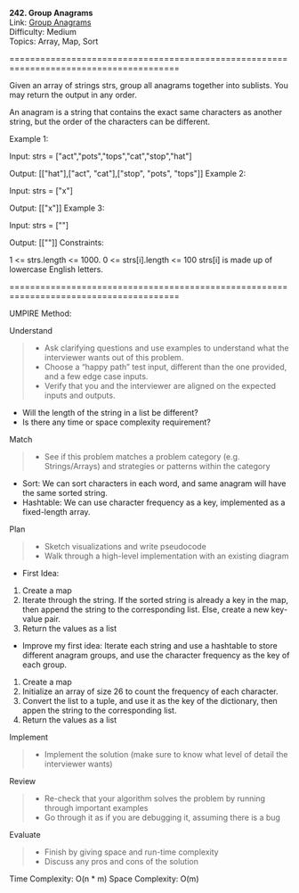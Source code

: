 **242. Group Anagrams**  
Link: [Group Anagrams](https://neetcode.io/problems/anagram-groups?list=neetcode150)  
Difficulty: Medium  
Topics: Array, Map, Sort

=======================================================================================

Given an array of strings strs, group all anagrams together into sublists. You may return the output in any order.

An anagram is a string that contains the exact same characters as another string, but the order of the characters can be different.

Example 1:

Input: strs = ["act","pots","tops","cat","stop","hat"]

Output: [["hat"],["act", "cat"],["stop", "pots", "tops"]]
Example 2:

Input: strs = ["x"]

Output: [["x"]]
Example 3:

Input: strs = [""]

Output: [[""]]
Constraints:

1 <= strs.length <= 1000.
0 <= strs[i].length <= 100
strs[i] is made up of lowercase English letters.

=======================================================================================

UMPIRE Method:

Understand
> - Ask clarifying questions and use examples to understand what the interviewer wants out of this problem.
> - Choose a “happy path” test input, different than the one provided, and a few edge case inputs.
> - Verify that you and the interviewer are aligned on the expected inputs and outputs.
- Will the length of the string in a list be different?  
- Is there any time or space complexity requirement? 

Match
> - See if this problem matches a problem category (e.g. Strings/Arrays) and strategies or patterns within the category
- Sort: We can sort characters in each word, and same anagram will have the same sorted string.
- Hashtable: We can use character frequency as a key, implemented as a fixed-length array.

Plan
> - Sketch visualizations and write pseudocode
> - Walk through a high-level implementation with an existing diagram
- First Idea:
1. Create a map
2. Iterate through the string. If the sorted string is already a key in the map, then append the string to the corresponding list. Else, create a new key-value pair.
3. Return the values as a list
- Improve my first idea: Iterate each string and use a hashtable to store different anagram groups, and use the character frequency as the key of each group.
1. Create a map
2. Initialize an array of size 26 to count the frequency of each character.
3. Convert the list to a tuple, and use it as the key of the dictionary, then appen the string to the corresponding list.
4. Return the values as a list

Implement
> - Implement the solution (make sure to know what level of detail the interviewer wants)

Review
> - Re-check that your algorithm solves the problem by running through important examples
> - Go through it as if you are debugging it, assuming there is a bug

Evaluate
> - Finish by giving space and run-time complexity
> - Discuss any pros and cons of the solution


Time Complexity: O(n * m)
Space Complexity: O(m)
